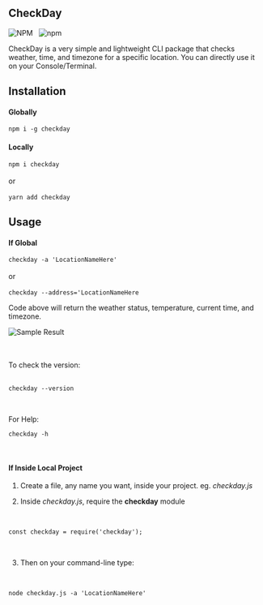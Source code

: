 ## CheckDay 
![NPM](https://img.shields.io/npm/l/checkday.svg) &nbsp; ![npm](https://img.shields.io/npm/v/checkday.svg)

CheckDay is a very simple and lightweight CLI package that checks weather, time, and timezone for a specific location. You can directly use it on your Console/Terminal.
    
    
## Installation


#### Globally
 `npm i -g checkday`

#### Locally
`npm i checkday`
<br>
<br>
or
<br>
<br>
`yarn add checkday`

## Usage

#### If Global
`checkday -a 'LocationNameHere'`
<br>
<br>
or
<br>
<br>
`checkday --address='LocationNameHere`

Code above will return the weather status, temperature, current time, and timezone.

![Sample Result](https://user-images.githubusercontent.com/18341500/59405126-f3412d80-8ddb-11e9-854f-79bb648b9534.png)

<br>
<br>
To check the version:
<br>
<br>

`checkday --version`

<br>

For Help:
<br>

`checkday -h`

<br>


#### If Inside Local Project
1. Create a file, any name you want, inside your project. eg. *checkday.js*

2. Inside *checkday.js*, require the **checkday** module
<br>

`const checkday = require('checkday');`

<br>

   3. Then on your command-line type:

<br>

`node checkday.js -a 'LocationNameHere'`



